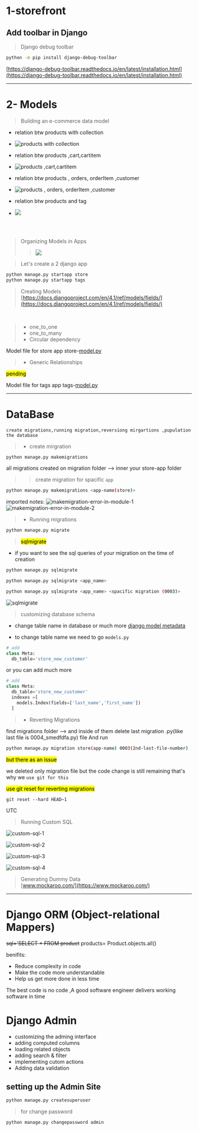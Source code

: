 

# 1-storefront

## Add toolbar in Django
> Django debug toolbar

```bash
python -m pip install django-debug-toolbar
```

[https://django-debug-toolbar.readthedocs.io/en/latest/installation.html](https://django-debug-toolbar.readthedocs.io/en/latest/installation.html)

---
# 2- Models

> Building an e-commerce data model
- relation btw products with collection
- ![products with collection](docs/imgs/Sandeep%20Makwana%20-%20Screen%20Shot%202022-11-29%20at%207.51.14%20PM.png)<br>

- relation btw products ,cart,cartitem

- ![products ,cart,cartitem](docs/imgs/Sandeep%20Makwana%20-%20Screen%20Shot%202022-11-29%20at%207.51.24%20PM.png)<br>

- relation btw products , orders, orderItem ,customer
- ![products , orders, orderItem ,customer](docs/imgs/Sandeep%20Makwana%20-%20Screen%20Shot%202022-11-29%20at%207.51.31%20PM.png)<br>
- relation btw products and tag
- ![](docs/imgs/Sandeep%20Makwana%20-%20Screen%20Shot%202022-11-29%20at%207.51.37%20PM.png)<br>

<br>
<br>

> Organizing Models in Apps
>> ![](docs/imgs/Sandeep%20Makwana%20-%20Screen%20Shot%202022-11-29%20at%208.02.14%20PM.png)<br>

> Let's create a 2 django
app

```bash
python manage.py startapp store
python manage.py startapp tags
```


> Creating Models
[https://docs.djangoproject.com/en/4.1/ref/models/fields/](https://docs.djangoproject.com/en/4.1/ref/models/fields/)
<br>

> - one_to_one
> - one_to_many
> - Circular dependency

Model file for store app
store-[model.py](1-storefront/store/models.py)


> - Generic Relationships
>
<mark>pending<mark>

Model file for tags app
tags-[model.py](1-storefront/tags/models.py)

---

# DataBase
`create migrations,running migration,reversiong mirgartions
,pupulation the database`

> - create mirgration
```bash
python manage.py makemigrations
```
all migrations created on migration folder -->
inner your store-app folder

>> create migration for spacific `app`
```bash
python manage.py makemigrations <app-name(store)>
```

imported notes:
![makemigration-error-in-module-1](docs/imgs/makemigration-1.png)
![makemigration-error-in-module-2](docs/imgs/makemigration-2.png)


> - Running migrations

```bash
python manage.py migrate
```

> <mark> sqlmigrate <mark>

- if you want to see the sql queries of your migration on the time of creation

```bash
python manage.py sqlmigrate
```

```bash
python manage.py sqlmigrate <app_name>
```


```bash
python manage.py sqlmigrate <app_name> <spacific migration (0003)>
```
![sqlmigrate](docs/imgs/sqlmigrate.png)


> customizing database schema

- change table name in database or much more
[django model metadata](https://docs.djangoproject.com/en/4.1/ref/models/options/)

- to change table name we need to go
`models.py`
```python
# add
class Meta:
  db_table='store_new_customer'

```
or you can add much more
```python
# add
class Meta:
  db_table='store_new_customer'
  indexes =[
    models.Index(fields=['last_name','first_name'])
  ]
```


> - Reverting Migrations

find migrations folder --> and inside of them delete last migration .py(like last file is 0004_smedfdfa.py) file
And run
```bash
python manage.py migration store(app-name) 0003(2nd-last-file-number)
```

<mark>but there as an issue<mark>

we deleted only migration file but the code change is still remaining that's why we `use git for this `

<mark> use git reset for reverting migrations <mark>
```gitbash
git reset --hard HEAD~1
```

UTC
> Running Custom SQL


![custom-sql-1](docs/imgs/custom_sql-1.png)

![custom-sql-2](docs/imgs/custom-sql-2.png)

![custom-sql-3](docs/imgs/custom-sql-3.png)

![custom-sql-4](docs/imgs/custom-sql-4.png)



> Generating Dummy Data<br>
[www.mockaroo.com/](https://www.mockaroo.com/)


---

# Django ORM (Object-relational Mappers)
~~sql='SELECT * FROM product~~
products= Product.objects.all()

benifits:
- Reduce complexity in code
- Make the code more understandable
- Help us get more done in less time

The best code is no code
,A good software engineer delivers working software in time



# Django Admin

- customizing the adming interface
- adding computed columns
- loading related objects
- adding search & filter
- implementing cutom actions
- Adding data validation

## setting up the Admin Site

```bash
python manage.py createsuperuser
```

> for change password
```bash
python manage.py changepassword admin
```


